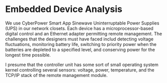 # Embedded Device Analysis

We use CyberPower Smart App Sinewave Uninterruptable Power Supplies (UPS) in our network closets. Each device has a microprocessor-based digital control and an Ethernet adapter permitting remote management. The challenges that the designers must have faced includ detecting voltage fluctuations, monitoring battery life, switching to priority power when the batteries are depleted to a specified level, and conserving power for the longest time possible.

I presume that the controller unit has some sort of small operating system kernel controlling several sensors: voltage, power, temperature, and the TCP/IP stack of the remote management module.
